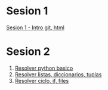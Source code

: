 # Sesion 1
[Sesion 1 - Intro git, html](https://github.com/adsoftsito/solucion_problemas/blob/main/sesion1_intro_sol_problemas.pdf)

# Sesion 2
1. [Resolver python basico](https://github.com/adsoftsito/python/blob/master/w2/slides_python_w2.pdf)
2. [Resolver listas, diccionarios, tuplas](https://github.com/adsoftsito/python/blob/master/w3/slides_python_w3.pdf)
3. [Resolver ciclo, if, files](https://github.com/adsoftsito/python/blob/master/w4/slides_python_w4.pdf)
